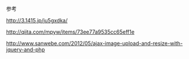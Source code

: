 参考

http://3.1415.jp/ju5gxdka/

http://qiita.com/mpyw/items/73ee77a9535cc65eff1e

http://www.sanwebe.com/2012/05/ajax-image-upload-and-resize-with-jquery-and-php
